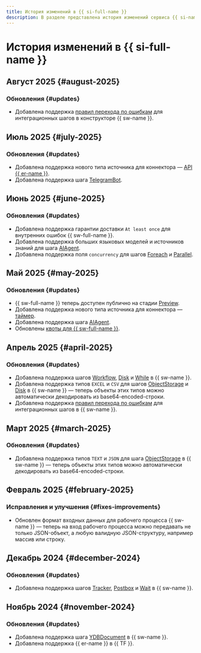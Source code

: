 ```yaml
---
title: История изменений в {{ si-full-name }}
description: В разделе представлена история изменений сервиса {{ si-name }}.
---
```


# История изменений в {{ si-full-name }}

## Август 2025 {#august-2025}

### Обновления {#updates}

* Добавлена поддержка [правил перехода по ошибкам](operations/workflows/constructor/setup-catch-rule.md) для интеграционных шагов в конструкторе {{ sw-name }}.

## Июль 2025 {#july-2025}

### Обновления {#updates}

* Добавлена поддержка нового типа источника для коннектора — [API {{ er-name }}](concepts/eventrouter/connector.md#from-api).
* Добавлена поддержка шага [TelegramBot](concepts/workflows/yawl/integration/telegrambot.md).

## Июнь 2025 {#june-2025}

### Обновления {#updates}

* Добавлена поддержка гарантии доставки `At least once` для внутренних ошибок {{ sw-full-name }}.
* Добавлена поддержка больших языковых моделей и источников знаний для шага [AIAgent](concepts/workflows/yawl/integration/aiagent.md).
* Добавлена поддержка поля `concurrency` для шагов [Foreach](concepts/workflows/yawl/management/foreach.md) и [Parallel](concepts/workflows/yawl/management/parallel.md).

## Май 2025 {#may-2025}

### Обновления {#updates}

* {{ sw-full-name }} теперь доступен публично на стадии [Preview](../overview/concepts/launch-stages.md).
* Добавлена поддержка нового типа источника для коннектора — [таймер](concepts/eventrouter/connector.md#timer).
* Добавлена поддержка шага [AIAgent](concepts/workflows/yawl/integration/aiagent.md).
* Обновлены [квоты для {{ sw-full-name }}](concepts/limits.md#sw-quotas).

## Апрель 2025 {#april-2025}

### Обновления {#updates}

* Добавлена поддержка шагов [Workflow](concepts/workflows/yawl/integration/workflow.md), [Disk](concepts/workflows/yawl/integration/disk.md) и [While](concepts/workflows/yawl/management/while.md) в {{ sw-name }}.
* Добавлена поддержка типов `EXCEL` и `CSV` для шагов [ObjectStorage](concepts/workflows/yawl/integration/objectstorage.md) и [Disk](concepts/workflows/yawl/integration/disk.md) в {{ sw-name }} — теперь объекты этих типов можно автоматически декодировать из base64-encoded-строки.
* Добавлена поддержка [правил перехода по ошибкам](concepts/workflows/yawl/index.md#catchrule) для интеграционных шагов в {{ sw-name }}.

## Март 2025 {#march-2025}

### Обновления {#updates}

* Добавлена поддержка типов `TEXT` и `JSON` для шага [ObjectStorage](concepts/workflows/yawl/integration/objectstorage.md) в {{ sw-name }} — теперь объекты этих типов можно автоматически декодировать из base64-encoded-строки.

## Февраль 2025 {#february-2025}

### Исправления и улучшения {#fixes-improvements}

* Обновлен формат входных данных для рабочего процесса {{ sw-name }} — теперь на вход рабочего процесса можно передавать не только JSON-объект, а любую валидную JSON-структуру, например массив или строку.

## Декабрь 2024 {#december-2024}

### Обновления {#updates}

* Добавлена поддержка шагов [Tracker](concepts/workflows/yawl/integration/tracker.md), [Postbox](concepts/workflows/yawl/integration/postbox.md) и [Wait](concepts/workflows/yawl/management/wait.md) в {{ sw-name }}.

## Ноябрь 2024 {#november-2024}

### Обновления {#updates}

* Добавлена поддержка шага [YDBDocument](concepts/workflows/yawl/integration/ydbdocument.md) в {{ sw-name }}.
* Добавлена поддержка {{ er-name }} в {{ TF }}.
